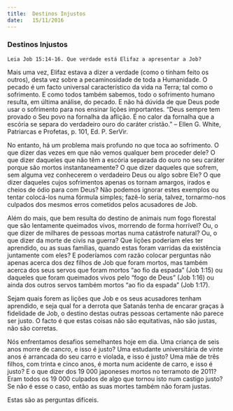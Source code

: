```yaml
---
title:  Destinos Injustos
date:   15/11/2016
---
```


### Destinos Injustos

`Leia Job 15:14-16. Que verdade está Elifaz a apresentar a Job?`

Mais uma vez, Elifaz estava a dizer a verdade (como o tinham feito os outros), desta vez sobre a pecaminosidade de toda a Humanidade. O pecado é um facto universal característico da vida na Terra; tal como o sofrimento. E como todos também sabemos, todo o sofrimento humano resulta, em última análise, do pecado. E não há dúvida de que Deus pode usar o sofrimento para nos ensinar lições importantes. “Deus sempre tem provado o Seu povo na fornalha da aflição. É no calor da fornalha que a escória se separa do verdadeiro ouro do caráter cristão.” – Ellen G. White, Patriarcas e Profetas, p. 101, Ed. P. SerVir.

No entanto, há um problema mais profundo no que toca ao sofrimento. O que dizer das vezes em que não vemos qualquer bem proceder dele? O que dizer daqueles que não têm a escória separada do ouro no seu caráter porque são mortos instantaneamente? O que dizer daqueles que sofrem, sem alguma vez conhecerem o verdadeiro Deus ou algo sobre Ele? O que dizer daqueles cujos sofrimentos apenas os tornam amargos, irados e cheios de ódio para com Deus? Não podemos ignorar estes exemplos ou tentar colocá-los numa fórmula simples; fazê-lo seria, talvez, tornarmo-nos culpados dos mesmos erros cometidos pelos acusadores de Job.

Além do mais, que bem resulta do destino de animais num fogo florestal que são lentamente queimados vivos, morrendo de forma horrível? Ou, o que dizer de milhares de pessoas mortas numa catástrofe natural? Ou, o que dizer da morte de civis na guerra? Que lições poderiam eles ter aprendido, ou as suas famílias, quando estas foram varridas da existência juntamente com eles? E poderíamos com razão colocar perguntas não apenas acerca dos dez filhos de Job que foram mortos, mas também acerca dos seus servos que foram mortos “ao fio da espada” (Job 1:15) ou daqueles que foram queimados vivos pelo “fogo de Deus” (Job 1:16) ou ainda dos outros servos também mortos “ao fio da espada” (Job 1:17).

Sejam quais forem as lições que Job e os seus acusadores tenham aprendido, e seja qual for a derrota que Satanás tenha de encarar graças à fidelidade de Job, o destino destas outras pessoas certamente não parece ser justo. O facto é que estas coisas não são equitativas, não são justas, não são corretas.

Nós enfrentamos desafios semelhantes hoje em dia. Uma criança de seis anos morre de cancro, e isso é justo? Uma estudante universitária de vinte anos é arrancada do seu carro e violada, e isso é justo? Uma mãe de três filhos, com trinta e cinco anos, é morta num acidente de carro, e isso é justo? E o que dizer dos 19 000 japoneses mortos no terramoto de 2011? Eram todos os 19 000 culpados de algo que tornou isto num castigo justo? Se não é esse o caso, então as suas mortes também não foram justas.

Estas são as perguntas difíceis.
